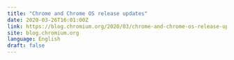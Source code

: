 ```yaml
---
title: "Chrome and Chrome OS release updates"
date: 2020-03-26T16:01:00Z
link: https://blog.chromium.org/2020/03/chrome-and-chrome-os-release-updates.html?utm_medium=RSS&utm_source=news.12bit.vn
site: blog.chromium.org
language: English
draft: false
---
```

